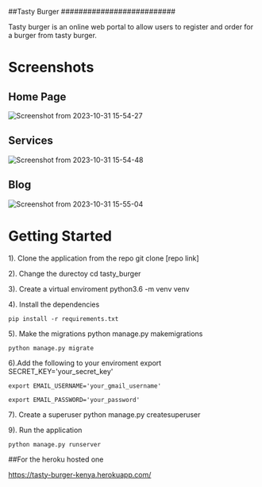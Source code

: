 ##Tasty Burger
##########################

Tasty burger is an online web portal to allow users to register and order for a burger from 
tasty burger.

# Screenshots
## Home Page
![Screenshot from 2023-10-31 15-54-27](https://github.com/OwinoLucas/djangoAPIS/assets/60548928/2266017c-ee8b-420b-a5dc-0b46def1f0cc)

## Services
![Screenshot from 2023-10-31 15-54-48](https://github.com/OwinoLucas/djangoAPIS/assets/60548928/27d79fff-ddca-49e3-8a59-59caad65c00f)

## Blog
![Screenshot from 2023-10-31 15-55-04](https://github.com/OwinoLucas/djangoAPIS/assets/60548928/6728f135-53cf-4714-9e36-244c0d20e37e)


# Getting Started

1). Clone the application from the repo
	git clone [repo link]

2). Change the durectoy
	cd tasty_burger

3). Create a virtual enviroment
	python3.6 -m venv venv

4). Install the dependencies

	pip install -r requirements.txt

5). Make the migrations
	python manage.py makemigrations

	python manage.py migrate

6).Add the following to your enviroment 
	export SECRET_KEY='your_secret_key'

	export EMAIL_USERNAME='your_gmail_username'

	export EMAIL_PASSWORD='your_password' 
7). Create a superuser
	python manage.py createsuperuser 

9). Run the application

	python manage.py runserver


##For the heroku hosted one

https://tasty-burger-kenya.herokuapp.com/